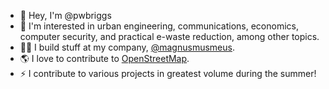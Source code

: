 - 👋 Hey, I'm @pwbriggs
- 👀 I'm interested in urban engineering, communications, economics, computer security, and practical e-waste reduction, among other topics.
- 👨‍💻 I build stuff at my company, [@magnusmusmeus](https://github.com/magnusmusmeus/).
- 🌎 I love to contribute to [OpenStreetMap][osm].
- ⚡ I contribute to various projects in greatest volume during the summer!

[osm]: https://openstreetmap.org/

